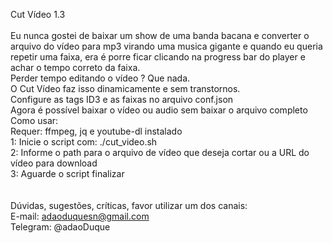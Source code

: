 Cut Vídeo 1.3 <br />
<br />
Eu nunca gostei de baixar um show de uma banda bacana e converter o arquivo do vídeo para mp3
virando uma musica gigante e quando eu queria repetir uma faixa, era é porre ficar clicando na progress bar 
do player e achar o tempo correto da faixa.<br />
Perder tempo editando o vídeo ? Que nada.<br />
O Cut Vídeo faz isso dinamicamente e sem transtornos.
<br />
Configure as tags ID3 e as faixas no arquivo conf.json
<br />
Agora é possível baixar o vídeo ou audio sem baixar o arquivo completo
<br />
Como usar: <br />
Requer: ffmpeg, jq e youtube-dl instalado <br />
1: Inicie o script com: ./cut_video.sh <br />
2: Informe o path para o arquivo de vídeo que deseja cortar ou a URL do vídeo para download <br />
3: Aguarde o script finalizar <br />
<br />
<br />
Dúvidas, sugestões, críticas, favor utilizar um dos canais: <br />
E-mail: adaoduquesn@gmail.com <br />
Telegram: @adaoDuque <br />

